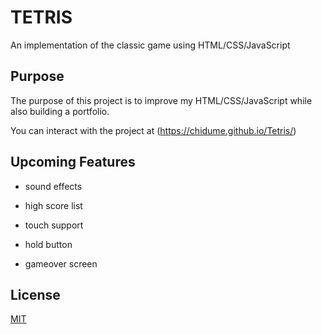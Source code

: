 # TETRIS

An implementation of the classic game using HTML/CSS/JavaScript

## Purpose
The purpose of this project is to improve my HTML/CSS/JavaScript 
while also building a portfolio.

You can interact with the project at (https://chidume.github.io/Tetris/)

## Upcoming Features
  - sound effects

  - high score list

  - touch support

  - hold button

  - gameover screen

## License
  [MIT](https://choosealicense.com/licenses/mit/)